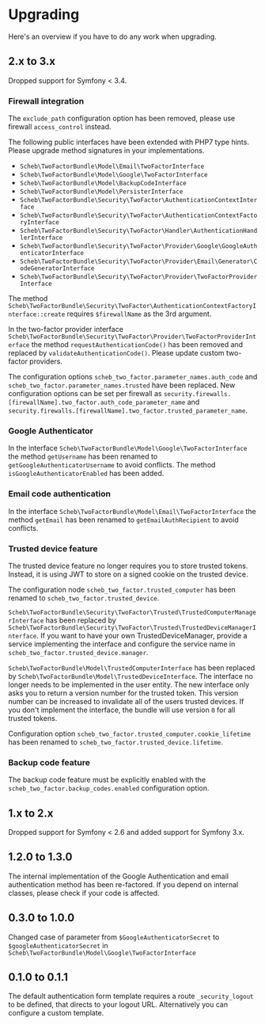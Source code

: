 Upgrading
=========

Here's an overview if you have to do any work when upgrading.

## 2.x to 3.x

Dropped support for Symfony < 3.4.

### Firewall integration

The `exclude_path` configuration option has been removed, please use firewall `access_control` instead.

The following public interfaces have been extended with PHP7 type hints. Please upgrade method signatures in your
implementations.
- `Scheb\TwoFactorBundle\Model\Email\TwoFactorInterface`
- `Scheb\TwoFactorBundle\Model\Google\TwoFactorInterface`
- `Scheb\TwoFactorBundle\Model\BackupCodeInterface`
- `Scheb\TwoFactorBundle\Model\PersisterInterface`
- `Scheb\TwoFactorBundle\Security\TwoFactor\AuthenticationContextInterface`
- `Scheb\TwoFactorBundle\Security\TwoFactor\AuthenticationContextFactoryInterface`
- `Scheb\TwoFactorBundle\Security\TwoFactor\Handler\AuthenticationHandlerInterface`
- `Scheb\TwoFactorBundle\Security\TwoFactor\Provider\Google\GoogleAuthenticatorInterface`
- `Scheb\TwoFactorBundle\Security\TwoFactor\Provider\Email\Generator\CodeGeneratorInterface`
- `Scheb\TwoFactorBundle\Security\TwoFactor\Provider\TwoFactorProviderInterface` 

The method `Scheb\TwoFactorBundle\Security\TwoFactor\AuthenticationContextFactoryInterface::create` requires
`$firewallName` as the 3rd argument. 

In the two-factor provider interface `Scheb\TwoFactorBundle\Security\TwoFactor\Provider\TwoFactorProviderInterface` the
method `requestAuthenticationCode()` has been removed and replaced by `validateAuthenticationCode()`. Please update
custom two-factor providers.

The configuration options `scheb_two_factor.parameter_names.auth_code` and `scheb_two_factor.parameter_names.trusted`
have been replaced. New configuration options can be set per firewall as
`security.firewalls.[firewallName].two_factor.auth_code_parameter_name` and
`security.firewalls.[firewallName].two_factor.trusted_parameter_name`.

### Google Authenticator

In the interface `Scheb\TwoFactorBundle\Model\Google\TwoFactorInterface` the method `getUsername` has been renamed to
`getGoogleAuthenticatorUsername` to avoid conflicts. The method `isGoogleAuthenticatorEnabled` has been added.

### Email code authentication

In the interface `Scheb\TwoFactorBundle\Model\Email\TwoFactorInterface` the method `getEmail` has been renamed to
`getEmailAuthRecipient` to avoid conflicts.

### Trusted device feature

The trusted device feature no longer requires you to store trusted tokens. Instead, it is using JWT to store on a signed
cookie on the trusted device.

The configuration node `scheb_two_factor.trusted_computer` has been renamed to `scheb_two_factor.trusted_device`. 

`Scheb\TwoFactorBundle\Security\TwoFactor\Trusted\TrustedComputerManagerInterface` has been replaced by
`Scheb\TwoFactorBundle\Security\TwoFactor\Trusted\TrustedDeviceManagerInterface`. If you want to have your own
TrustedDeviceManager, provide a service implementing the interface and configure the service name in
`scheb_two_factor.trusted_device.manager`.

`Scheb\TwoFactorBundle\Model\TrustedComputerInterface` has been replaced by
`Scheb\TwoFactorBundle\Model\TrustedDeviceInterface`. The interface no longer needs to be implemented in the user
entity. The new interface only asks you to return a version number for the trusted token. This version number can be
increased to invalidate all of the users trusted devices. If you don't implement the interface, the bundle will use
version `0` for all trusted tokens.

Configuration option `scheb_two_factor.trusted_computer.cookie_lifetime` has been renamed to
`scheb_two_factor.trusted_device.lifetime`.

### Backup code feature

The backup code feature must be explicitly enabled with the `scheb_two_factor.backup_codes.enabled` configuration option.

## 1.x to 2.x

Dropped support for Symfony < 2.6 and added support for Symfony 3.x.

## 1.2.0 to 1.3.0

The internal implementation of the Google Authentication and email authentication method has been re-factored. If you
depend on internal classes, please check if your code is affected.

## 0.3.0 to 1.0.0

Changed case of parameter from `$GoogleAuthenticatorSecret` to `$googleAuthenticatorSecret` in
`Scheb\TwoFactorBundle\Model\Google\TwoFactorInterface`

## 0.1.0 to 0.1.1

The default authentication form template requires a route `_security_logout` to be defined, that directs to your logout
URL. Alternatively you can configure a custom template.
